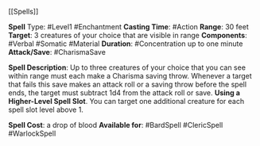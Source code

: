 [[Spells]]

**Spell** Type: #Level1 #Enchantment 
**Casting Time**: #Action 
**Range**: 30 feet
**Target**: 3 creatures of your choice that are visible in range
**Components**: #Verbal #Somatic #Material 
**Duration**: #Concentration up to one minute
**Attack/Save**: #CharismaSave 

**Spell Description**: 
	Up to three creatures of your choice that you can see within range must each make a Charisma saving throw. Whenever a target that fails this save makes an attack roll or a saving throw before the spell ends, the target must subtract 1d4 from the attack roll or save.
	**Using a Higher-Level Spell Slot**. You can target one additional creature for each spell slot level above 1.

**Spell Cost**: a drop of blood
**Available for**: #BardSpell #ClericSpell #WarlockSpell 